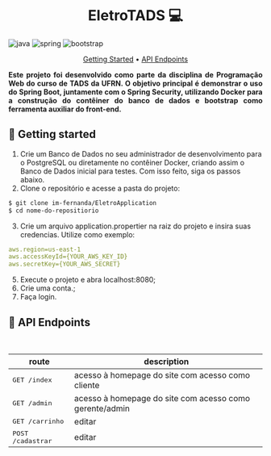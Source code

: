 [JAVA_BADGE]:https://img.shields.io/badge/java-%23ED8B00.svg?style=for-the-badge&logo=openjdk&logoColor=white
[SPRING_BADGE]: https://img.shields.io/badge/spring-%236DB33F.svg?style=for-the-badge&logo=spring&logoColor=white
[BOOTSTRAP_BADGE]: https://img.shields.io/badge/bootstrap-%236DB33F.svg?style=for-the-badge&logo=spring&logoColor=white

<h1 align="center" style="font-weight: bold;">EletroTADS 💻</h1>

![java][JAVA_BADGE]
![spring][SPRING_BADGE]
![bootstrap][BOOTSTRAP_BADGE]

<p align="center">
  <a href="#started">Getting Started</a> • 
  <a href="#routes">API Endpoints</a> 
</p>

<p align="justify">
  <b>Este projeto foi desenvolvido como parte da disciplina de Programação Web  do curso de TADS da UFRN. O objetivo principal é demonstrar o uso do Spring Boot, juntamente com o Spring Security, utilizando Docker para a construção do contêiner do banco de dados e bootstrap como ferramenta auxiliar do front-end.</b>
</p>

<h2 id="started">🚀 Getting started</h2>

1. Crie um Banco de Dados no seu administrador de desenvolvimento para o PostgreSQL ou diretamente no contêiner Docker, criando assim o Banco de Dados inicial para testes. Com isso feito, siga os passos abaixo.
2. Clone o repositório e acesse a pasta do projeto:
  ```bash
  $ git clone im-fernanda/EletroApplication
  $ cd nome-do-repositiorio
  ```
3. Crie um arquivo application.propertier na raiz do projeto e insira suas credencias. Utilize como exemplo:
  ```yaml
  aws.region=us-east-1
  aws.accessKeyId={YOUR_AWS_KEY_ID}
  aws.secretKey={YOUR_AWS_SECRET}
  ```
5. Execute o projeto e abra localhost:8080;
6. Crie uma conta.;
7. Faça login.

<h2 id="routes">📍 API Endpoints</h2>
​

| route               | description                                          
|----------------------|-----------------------------------------------------
| <kbd>GET /index</kbd>     | acesso à homepage do site com acesso como cliente
| <kbd>GET /admin</kbd>     | acesso à homepage do site com acesso como gerente/admin
| <kbd>GET /carrinho</kbd>     | editar
| <kbd>POST /cadastrar</kbd>     | editar

